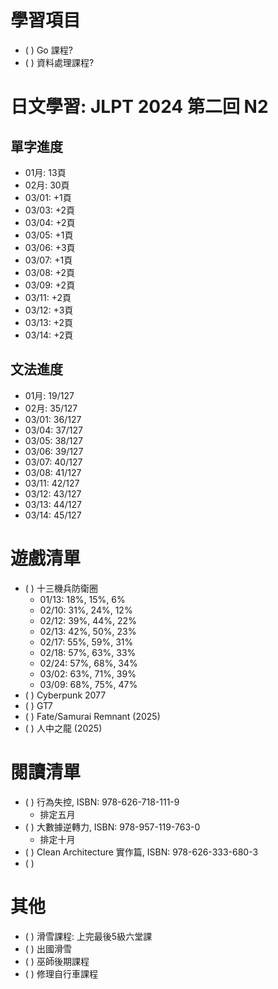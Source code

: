 
# 學習項目

- ( ) Go 課程?
- ( ) 資料處理課程?

# 日文學習: JLPT 2024 第二回 N2

## 單字進度

- 01月: 13頁
- 02月: 30頁
- 03/01: +1頁
- 03/03: +2頁
- 03/04: +2頁
- 03/05: +1頁
- 03/06: +3頁
- 03/07: +1頁
- 03/08: +2頁
- 03/09: +2頁
- 03/11: +2頁
- 03/12: +3頁
- 03/13: +2頁
- 03/14: +2頁

## 文法進度

- 01月: 19/127
- 02月: 35/127
- 03/01: 36/127
- 03/04: 37/127
- 03/05: 38/127
- 03/06: 39/127
- 03/07: 40/127
- 03/08: 41/127
- 03/11: 42/127
- 03/12: 43/127
- 03/13: 44/127
- 03/14: 45/127

# 遊戲清單

- ( ) 十三機兵防衛圈
  - 01/13: 18%, 15%, 6%
  - 02/10: 31%, 24%, 12%
  - 02/12: 39%, 44%, 22%
  - 02/13: 42%, 50%, 23%
  - 02/17: 55%, 59%, 31%
  - 02/18: 57%, 63%, 33%
  - 02/24: 57%, 68%, 34%
  - 03/02: 63%, 71%, 39%
  - 03/09: 68%, 75%, 47%
- ( ) Cyberpunk 2077
- ( ) GT7
- ( ) Fate/Samurai Remnant (2025)
- ( ) 人中之龍 (2025)

# 閱讀清單

- ( ) 行為失控, ISBN: 978-626-718-111-9
  - 排定五月
- ( ) 大數據逆轉力, ISBN: 978-957-119-763-0
  - 排定十月
- ( ) Clean Architecture 實作篇, ISBN: 978-626-333-680-3
- ( )

# 其他

- ( ) 滑雪課程: 上完最後5級六堂課
- ( ) 出國滑雪
- ( ) 巫師後期課程
- ( ) 修理自行車課程
